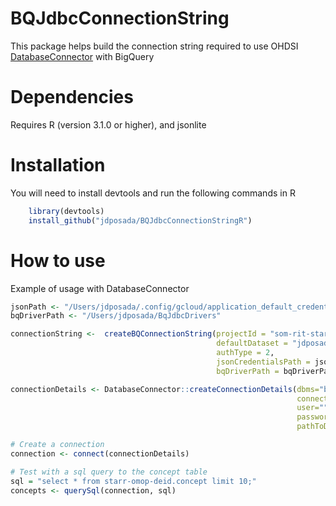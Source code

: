BQJdbcConnectionString
============

This package helps build the connection string required to use OHDSI [DatabaseConnector](https://github.com/OHDSI/DatabaseConnector) with BigQuery

Dependencies
============
Requires R (version 3.1.0 or higher), and jsonlite

Installation
=============
You will need to install devtools and run the following commands in R

```r
    library(devtools)
    install_github("jdposada/BQJdbcConnectionStringR")
```

How to use
=============
 Example of usage with DatabaseConnector

```r
jsonPath <- "/Users/jdposada/.config/gcloud/application_default_credentials.json"
bqDriverPath <- "/Users/jdposada/BqJdbcDrivers"

connectionString <-  createBQConnectionString(projectId = "som-rit-starr",
                                              defaultDataset = "jdposada_explore",
                                              authType = 2,
                                              jsonCredentialsPath = jsonPath,
                                              bqDriverPath = bqDriverPath)

connectionDetails <- DatabaseConnector::createConnectionDetails(dbms="bigquery",
                                                                connectionString=connectionString,
                                                                user="",
                                                                password='',
                                                                pathToDriver = bqDriverPath)

# Create a connection
connection <- connect(connectionDetails)

# Test with a sql query to the concept table
sql = "select * from starr-omop-deid.concept limit 10;"
concepts <- querySql(connection, sql)

```